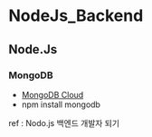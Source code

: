# NodeJs_Backend

## Node.Js 

### MongoDB
* [MongoDB Cloud](https://www.mongodb.com/ko-kr/atlas/database)
* npm install mongodb


ref : Nodo.js 백엔드 개발자 되기